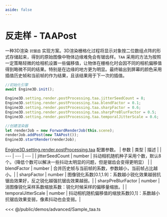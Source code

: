 ```yaml
---
aside: false
---
```

# 反走样 - TAAPost
一种3D渲染 `抗锯齿` 实现方案。3D渲染栅格化过程将显示对象按二位数组点阵的形式存储起来，得到的原始图像中物体边缘难免会有锯齿样。`TAA` 采用的方法为按照一定策略轻微的给相机设置一些偏移值，让物体在栅格化时会因不同的相机偏移值得到略微不同的结果。特别是在边缘的地方更为明显。最终输出到屏幕的颜色采用插值历史帧和当前帧的作为结果，且该结果用于下一次的插值。
```ts
//初始化引擎
await Engine3D.init();

Engine3D.setting.render.postProcessing.taa.jitterSeedCount = 8;
Engine3D.setting.render.postProcessing.taa.blendFactor = 0.1;
Engine3D.setting.render.postProcessing.taa.sharpFactor = 0.6;
Engine3D.setting.render.postProcessing.taa.sharpPreBlurFactor = 0.5;
Engine3D.setting.render.postProcessing.taa.temporalJitterScale = 0.6;

//创建渲染器
let renderJob = new ForwardRenderJob(this.scene);
renderJob.addPost(new TAAPost());
Engine3D.startRender(renderJob);
```

[Engine3D.setting.render.postProcessing.taa](../../api/types/TAASetting.md) 配置参数。
| 参数 | 类型 | 描述 |
| --- | --- | --- |
| jitterSeedCount | number | 抖动相机随机种子采用个数，默认8个。（降低个数可以解决一些抖动太明显的问题，但是锯齿会变得更明显） |
| blendFactor | number | 合并历史帧与当前帧的系数，参数越小，当前帧占比越小。|
| sharpFactor | number | 图像锐化系数[0.1,1.9]：系数越小锐化效果越弱抗锯齿效果好，反之锐化越强抗锯齿效果越弱。|
| sharpPreBlurFactor | number | 消图像锐化采样系数缩放系数：锐化时候采样的偏移量缩放。|
| temporalJitterScale | number | 抖动相机随机偏移值的缩放系数[0,1]：系数越小抗锯齿效果变弱，像素抖动也会变弱。|

<Demo src="/demos/advanced/Sample_taa.ts"></Demo>

<<< @/public/demos/advanced/Sample_taa.ts